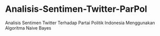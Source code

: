 # Analisis-Sentimen-Twitter-ParPol
Analisis Sentimen Twitter Terhadap Partai Politik Indonesia Menggunakan Algoritma Naive Bayes
